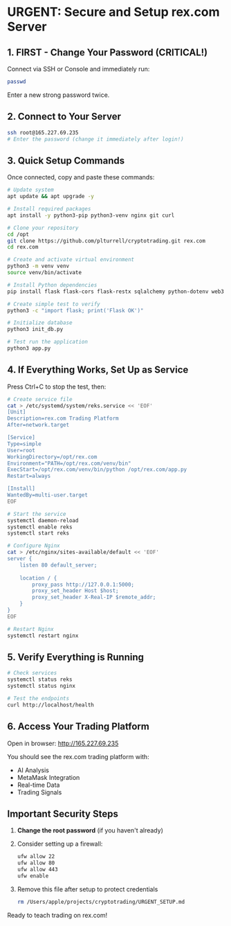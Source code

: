 # URGENT: Secure and Setup rex.com Server

## 1. FIRST - Change Your Password (CRITICAL!)

Connect via SSH or Console and immediately run:
```bash
passwd
```
Enter a new strong password twice.

## 2. Connect to Your Server

```bash
ssh root@165.227.69.235
# Enter the password (change it immediately after login!)
```

## 3. Quick Setup Commands

Once connected, copy and paste these commands:

```bash
# Update system
apt update && apt upgrade -y

# Install required packages
apt install -y python3-pip python3-venv nginx git curl

# Clone your repository
cd /opt
git clone https://github.com/plturrell/cryptotrading.git rex.com
cd rex.com

# Create and activate virtual environment
python3 -m venv venv
source venv/bin/activate

# Install Python dependencies
pip install flask flask-cors flask-restx sqlalchemy python-dotenv web3 eth-account

# Create simple test to verify
python3 -c "import flask; print('Flask OK')"

# Initialize database
python3 init_db.py

# Test run the application
python3 app.py
```

## 4. If Everything Works, Set Up as Service

Press Ctrl+C to stop the test, then:

```bash
# Create service file
cat > /etc/systemd/system/reks.service << 'EOF'
[Unit]
Description=rex.com Trading Platform
After=network.target

[Service]
Type=simple
User=root
WorkingDirectory=/opt/rex.com
Environment="PATH=/opt/rex.com/venv/bin"
ExecStart=/opt/rex.com/venv/bin/python /opt/rex.com/app.py
Restart=always

[Install]
WantedBy=multi-user.target
EOF

# Start the service
systemctl daemon-reload
systemctl enable reks
systemctl start reks

# Configure Nginx
cat > /etc/nginx/sites-available/default << 'EOF'
server {
    listen 80 default_server;
    
    location / {
        proxy_pass http://127.0.0.1:5000;
        proxy_set_header Host $host;
        proxy_set_header X-Real-IP $remote_addr;
    }
}
EOF

# Restart Nginx
systemctl restart nginx
```

## 5. Verify Everything is Running

```bash
# Check services
systemctl status reks
systemctl status nginx

# Test the endpoints
curl http://localhost/health
```

## 6. Access Your Trading Platform

Open in browser: http://165.227.69.235

You should see the rex.com trading platform with:
- AI Analysis
- MetaMask Integration
- Real-time Data
- Trading Signals

## Important Security Steps

1. **Change the root password** (if you haven't already)
2. Consider setting up a firewall:
   ```bash
   ufw allow 22
   ufw allow 80
   ufw allow 443
   ufw enable
   ```

3. Remove this file after setup to protect credentials
   ```bash
   rm /Users/apple/projects/cryptotrading/URGENT_SETUP.md
   ```

Ready to teach trading on rex.com!